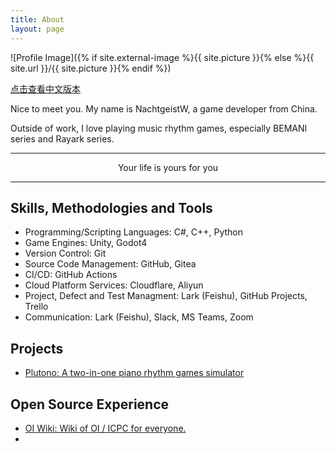 ```yaml
---
title: About
layout: page
---
```


![Profile Image]({% if site.external-image %}{{ site.picture }}{% else %}{{ site.url }}/{{ site.picture }}{% endif %})

[点击查看中文版本](../about_zh)

Nice to meet you. My name is NachtgeistW, a game developer from China.

Outside of work, I love playing music rhythm games, especially BEMANI series and Rayark series.

---

<p style="text-align:center">Your life is yours for you</p>

---

## Skills, Methodologies and Tools

- Programming/Scripting Languages: C#, C++, Python
- Game Engines: Unity, Godot4
- Version Control: Git
- Source Code Management: GitHub, Gitea
- CI/CD: GitHub Actions
- Cloud Platform Services: Cloudflare, Aliyun
- Project, Defect and Test Managment: Lark (Feishu), GitHub Projects, Trello
- Communication: Lark (Feishu), Slack, MS Teams, Zoom

## Projects

- [Plutono: A two-in-one piano rhythm games simulator](https://github.com/NachtgeistW/Plutono)

## Open Source Experience

- [OI Wiki: Wiki of OI / ICPC for everyone.](https://github.com/OI-wiki/OI-wiki)
- 
